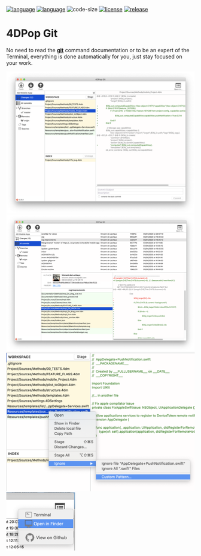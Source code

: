 [![language](https://img.shields.io/static/v1?label=language&message=4d&color=blue)](https://developer.4d.com/)
[![language](https://img.shields.io/github/languages/top/vdelachaux/4DPop-Git.svg)](https://developer.4d.com/)
![code-size](https://img.shields.io/github/languages/code-size/vdelachaux/4DPop-Git.svg)
[![license](https://img.shields.io/github/license/vdelachaux/4DPop-Git)](LICENSE)
[![release](https://img.shields.io/github/v/release/vdelachaux/4DPop-Git?include_prereleases)](https://github.com/vdelachaux/4DPop-Git/releases/latest)

# 4DPop Git

No need to read the <a href="https://git-scm.com/docs/git">**git**</a> command documentation or to be an expert of the Terminal, everything is done automatically for you, just stay focused on your work.

<img src="./Documentation/main.png">

<img src="./Documentation/commits.png">

<img src="./Documentation/fileMenu.png" width="518">

<img src="./Documentation/openMenu.png" width="184">
